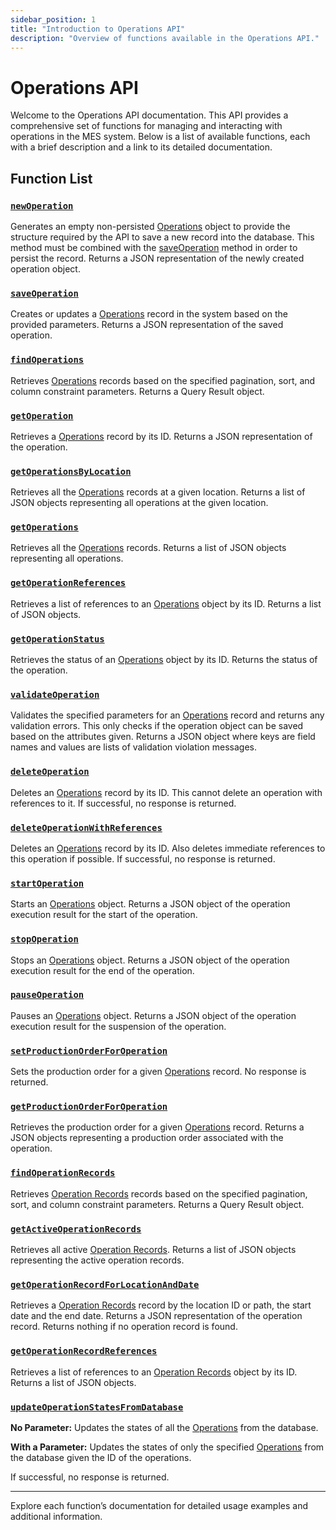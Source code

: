 ```yaml
---
sidebar_position: 1
title: "Introduction to Operations API"
description: "Overview of functions available in the Operations API."
---
```


# Operations API

Welcome to the Operations API documentation. This API provides a comprehensive set of functions for managing and interacting with operations in the MES system. Below is a list of available functions, each with a brief description and a link to its detailed documentation.

## Function List

### [`newOperation`](./new-operation)

Generates an empty non-persisted [Operations](../../data-model/operation-model/operation) object to provide the structure required by the API
to save a new record into the database. This method must be combined with the [saveOperation](./save-operation) method in order to persist the record.
Returns a JSON representation of the newly created operation object.

### [`saveOperation`](./save-operation)

Creates or updates a [Operations](../../data-model/operation-model/operation) record in the system based on the provided parameters. Returns a JSON representation of the saved operation.

### [`findOperations`](./find-operations)

Retrieves [Operations](../../data-model/operation-model/operation) records based on the specified pagination, sort, and column constraint parameters. Returns a Query Result object.

### [`getOperation`](./get-operation)

Retrieves a [Operations](../../data-model/operation-model/operation) record by its ID. Returns a JSON representation of the operation.

### [`getOperationsByLocation`](./get-operations-by-location)

Retrieves all the [Operations](../../data-model/operation-model/operation) records at a given location. Returns a list of JSON objects representing all operations at the given location.

### [`getOperations`](./get-operations)

Retrieves all the [Operations](../../data-model/operation-model/operation) records. Returns a list of JSON objects representing all operations.

### [`getOperationReferences`](./get-operation-references)

Retrieves a list of references to an [Operations](../../data-model/operation-model/operation) object by its ID. Returns a list of JSON objects.

### [`getOperationStatus`](./get-operation-status)

Retrieves the status of an [Operations](../../data-model/operation-model/operation) object by its ID. Returns the status of the operation.

### [`validateOperation`](./validate-operation)

Validates the specified parameters for an [Operations](../../data-model/operation-model/operation) record and returns any validation errors.
This only checks if the operation object can be saved based on the attributes given. Returns a JSON object where keys are field names and values are lists of validation violation messages.

### [`deleteOperation`](./delete-operation)

Deletes an [Operations](../../data-model/operation-model/operation) record by its ID. This cannot delete an operation with references to it. If successful, no response is returned.

### [`deleteOperationWithReferences`](./delete-operation-with-references)

Deletes an [Operations](../../data-model/operation-model/operation) record by its ID. Also deletes immediate references to this operation if possible. If successful, no response is returned.

### [`startOperation`](./start-operation)

Starts an [Operations](../../data-model/operation-model/operation) object. Returns a JSON object of the operation execution result for the start of the operation.

### [`stopOperation`](./stop-operation)

Stops an [Operations](../../data-model/operation-model/operation) object. Returns a JSON object of the operation execution result for the end of the operation.

### [`pauseOperation`](./pause-operation)

Pauses an [Operations](../../data-model/operation-model/operation) object. Returns a JSON object of the operation execution result for the suspension of the operation.

### [`setProductionOrderForOperation`](./set-production-order-for-operation)

Sets the production order for a given [Operations](../../data-model/operation-model/operation) record. No response is returned.

### [`getProductionOrderForOperation`](./get-production-order-for-operation)

Retrieves the production order for a given [Operations](../../data-model/operation-model/operation) record. Returns a JSON objects representing a production order associated with the operation.

### [`findOperationRecords`](./find-operation-records)

Retrieves [Operation Records](../../data-model/operation-model/operation-record) records based on the specified pagination, sort, and column constraint parameters. Returns a Query Result object.

### [`getActiveOperationRecords`](./get-active-operation-records)

Retrieves all active [Operation Records](../../data-model/operation-model/operation-record). Returns a list of JSON objects representing the active operation records.

### [`getOperationRecordForLocationAndDate`](./get-operation-record-for-location-and-date)

Retrieves a [Operation Records](../../data-model/operation-model/operation-record) record by the location ID or path, the start date and the end date. Returns a JSON representation of the operation record. Returns nothing if no operation record is found.

### [`getOperationRecordReferences`](./get-operation-record-references)

Retrieves a list of references to an [Operation Records](../../data-model/operation-model/operation-record) object by its ID. Returns a list of JSON objects.

### [`updateOperationStatesFromDatabase`](./update-operation-states-from-database)

**No Parameter:** Updates the states of all the [Operations](../../data-model/operation-model/operation) from the database.

**With a Parameter:** Updates the states of only the specified [Operations](../../data-model/operation-model/operation) from the database given
the ID of the operations.

If successful, no response is returned.

---

Explore each function’s documentation for detailed usage examples and additional information.
